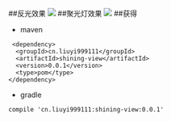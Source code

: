 ##反光效果
![](screenshots/v1.gif)
##聚光灯效果
![](screenshots/v2.gif)
##获得
* maven

```
 <dependency>
  <groupId>cn.liuyi999111</groupId>
  <artifactId>shining-view</artifactId>
  <version>0.0.1</version>
  <type>pom</type>
</dependency>
```
* gradle

```
compile 'cn.liuyi999111:shining-view:0.0.1'
```